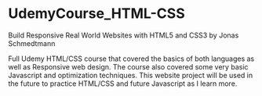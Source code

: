 # UdemyCourse_HTML-CSS
Build Responsive Real World Websites with HTML5 and CSS3 by Jonas Schmedtmann

Full Udemy HTML/CSS course that covered the basics of both languages as well as Responsive web design. The course also covered some very basic Javascript and optimization techniques. This website project will be used in the future to practice HTML/CSS and future Javascript as I learn more. 
